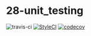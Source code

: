 # 28-unit_testing

![travis-ci](https://travis-ci.org/edvwib/28-unit_testing.svg?branch=master)
[![StyleCI](https://styleci.io/repos/132426717/shield?branch=master)](https://styleci.io/repos/132426717)
[![codecov](https://codecov.io/gh/edvwib/28-unit_testing/branch/master/graph/badge.svg)](https://codecov.io/gh/edvwib/28-unit_testing)
